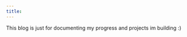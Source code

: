 ```yaml
---
title: 
---
```


This blog is just for documenting my progress and projects im building :)
<!---
[First post](https://salzig1.github.io/first-post)
-->

